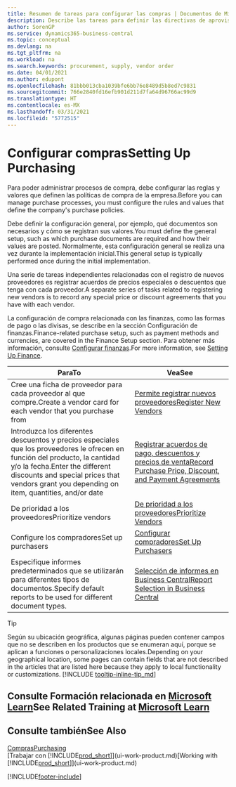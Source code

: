 ```yaml
---
title: Resumen de tareas para configurar las compras | Documentos de Microsoft
description: Describe las tareas para definir las directivas de aprovisionamiento de su empresa y configurar sus procesos de compra.
author: SorenGP
ms.service: dynamics365-business-central
ms.topic: conceptual
ms.devlang: na
ms.tgt_pltfrm: na
ms.workload: na
ms.search.keywords: procurement, supply, vendor order
ms.date: 04/01/2021
ms.author: edupont
ms.openlocfilehash: 81bbb013cba1039bfe6bb76e8489d5b8ed7c9831
ms.sourcegitcommit: 766e2840fd16efb901d211d7fa64d96766ac99d9
ms.translationtype: HT
ms.contentlocale: es-MX
ms.lasthandoff: 03/31/2021
ms.locfileid: "5772515"
---
```

# <a name="setting-up-purchasing"></a><span data-ttu-id="e90eb-103">Configurar compras</span><span class="sxs-lookup"><span data-stu-id="e90eb-103">Setting Up Purchasing</span></span>
<span data-ttu-id="e90eb-104">Para poder administrar procesos de compra, debe configurar las reglas y valores que definen las políticas de compra de la empresa.</span><span class="sxs-lookup"><span data-stu-id="e90eb-104">Before you can manage purchase processes, you must configure the rules and values that define the company's purchase policies.</span></span>

<span data-ttu-id="e90eb-105">Debe definir la configuración general, por ejemplo, qué documentos son necesarios y cómo se registran sus valores.</span><span class="sxs-lookup"><span data-stu-id="e90eb-105">You must define the general setup, such as which purchase documents are required and how their values are posted.</span></span> <span data-ttu-id="e90eb-106">Normalmente, esta configuración general se realiza una vez durante la implementación inicial.</span><span class="sxs-lookup"><span data-stu-id="e90eb-106">This general setup is typically performed once during the initial implementation.</span></span>

<span data-ttu-id="e90eb-107">Una serie de tareas independientes relacionadas con el registro de nuevos proveedores es registrar acuerdos de precios especiales o descuentos que tenga con cada proveedor.</span><span class="sxs-lookup"><span data-stu-id="e90eb-107">A separate series of tasks related to registering new vendors is to record any special price or discount agreements that you have with each vendor.</span></span>

<span data-ttu-id="e90eb-108">La configuración de compra relacionada con las finanzas, como las formas de pago o las divisas, se describe en la sección Configuración de finanzas.</span><span class="sxs-lookup"><span data-stu-id="e90eb-108">Finance-related purchase setup, such as payment methods and currencies, are covered in the Finance Setup section.</span></span> <span data-ttu-id="e90eb-109">Para obtener más información, consulte [Configurar finanzas](finance-setup-finance.md).</span><span class="sxs-lookup"><span data-stu-id="e90eb-109">For more information, see [Setting Up Finance](finance-setup-finance.md).</span></span>

| <span data-ttu-id="e90eb-110">Para</span><span class="sxs-lookup"><span data-stu-id="e90eb-110">To</span></span> | <span data-ttu-id="e90eb-111">Vea</span><span class="sxs-lookup"><span data-stu-id="e90eb-111">See</span></span> |
| --- | --- |
| <span data-ttu-id="e90eb-112">Cree una ficha de proveedor para cada proveedor al que compre.</span><span class="sxs-lookup"><span data-stu-id="e90eb-112">Create a vendor card for each vendor that you purchase from</span></span>|[<span data-ttu-id="e90eb-113">Permite registrar nuevos proveedores</span><span class="sxs-lookup"><span data-stu-id="e90eb-113">Register New Vendors</span></span>](purchasing-how-register-new-vendors.md) |
| <span data-ttu-id="e90eb-114">Introduzca los diferentes descuentos y precios especiales que los proveedores le ofrecen en función del producto, la cantidad y/o la fecha.</span><span class="sxs-lookup"><span data-stu-id="e90eb-114">Enter the different discounts and special prices that vendors grant you depending on item, quantities, and/or date</span></span> |[<span data-ttu-id="e90eb-115">Registrar acuerdos de pago, descuentos y precios de venta</span><span class="sxs-lookup"><span data-stu-id="e90eb-115">Record Purchase Price, Discount, and Payment Agreements</span></span>](purchasing-how-record-purchase-price-discount-payment-agreements.md) |
| <span data-ttu-id="e90eb-116">De prioridad a los proveedores</span><span class="sxs-lookup"><span data-stu-id="e90eb-116">Prioritize vendors</span></span> |[<span data-ttu-id="e90eb-117">De prioridad a los proveedores</span><span class="sxs-lookup"><span data-stu-id="e90eb-117">Prioritize Vendors</span></span>](purchasing-how-prioritize-vendors.md) |
| <span data-ttu-id="e90eb-118">Configure los compradores</span><span class="sxs-lookup"><span data-stu-id="e90eb-118">Set up purchasers</span></span> |[<span data-ttu-id="e90eb-119">Configurar compradores</span><span class="sxs-lookup"><span data-stu-id="e90eb-119">Set Up Purchasers</span></span>](purchasing-how-setup-purchasers.md) |
|<span data-ttu-id="e90eb-120">Especifique informes predeterminados que se utilizarán para diferentes tipos de documentos.</span><span class="sxs-lookup"><span data-stu-id="e90eb-120">Specify default reports to be used for different document types.</span></span>|[<span data-ttu-id="e90eb-121">Selección de informes en Business Central</span><span class="sxs-lookup"><span data-stu-id="e90eb-121">Report Selection in Business Central</span></span>](across-report-selections.md)|

> [!TIP]
> <span data-ttu-id="e90eb-122">Según su ubicación geográfica, algunas páginas pueden contener campos que no se describen en los productos que se enumeran aquí, porque se aplican a funciones o personalizaciones locales.</span><span class="sxs-lookup"><span data-stu-id="e90eb-122">Depending on your geographical location, some pages can contain fields that are not described in the articles that are listed here because they apply to local functionality or customizations.</span></span> [!INCLUDE [tooltip-inline-tip_md](includes/tooltip-inline-tip_md.md)]

## <a name="see-related-training-at-microsoft-learn"></a><span data-ttu-id="e90eb-123">Consulte Formación relacionada en [Microsoft Learn](/learn/paths/trade-get-started-dynamics-365-business-central/)</span><span class="sxs-lookup"><span data-stu-id="e90eb-123">See Related Training at [Microsoft Learn](/learn/paths/trade-get-started-dynamics-365-business-central/)</span></span>

## <a name="see-also"></a><span data-ttu-id="e90eb-124">Consulte también</span><span class="sxs-lookup"><span data-stu-id="e90eb-124">See Also</span></span>

[<span data-ttu-id="e90eb-125">Compras</span><span class="sxs-lookup"><span data-stu-id="e90eb-125">Purchasing</span></span>](purchasing-manage-purchasing.md)  
<span data-ttu-id="e90eb-126">[Trabajar con [!INCLUDE[prod_short](includes/prod_short.md)]](ui-work-product.md)</span><span class="sxs-lookup"><span data-stu-id="e90eb-126">[Working with [!INCLUDE[prod_short](includes/prod_short.md)]](ui-work-product.md)</span></span>


[!INCLUDE[footer-include](includes/footer-banner.md)]
